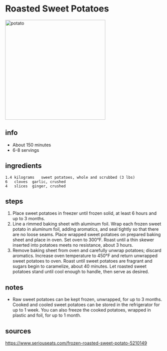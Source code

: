 # Roasted Sweet Potatoes  
<img src="https://www.jessicagavin.com/wp-content/uploads/2019/11/roasted-sweet-potatoes-12.jpg" alt="potato" width="320"/>

## info  
* About 150 minutes  
* 6-8 servings  

## ingredients  
```
1.4	kilograms	sweet potatoes, whole and scrubbed (3 lbs)
6	cloves	garlic, crushed
4	slices	ginger, crushed
```

## steps  
1. Place sweet potatoes in freezer until frozen solid, at least 6 hours and up to 3 months.
2. Line a rimmed baking sheet with aluminum foil. Wrap each frozen sweet potato in aluminum foil, adding aromatics, and seal tightly so that there are no loose seams. Place wrapped sweet potatoes on prepared baking sheet and place in oven. Set oven to 300°F. Roast until a thin skewer inserted into potatoes meets no resistance, about 3 hours.
3. Remove baking sheet from oven and carefully unwrap potatoes; discard aromatics. Increase oven temperature to 450°F and return unwrapped sweet potatoes to oven. Roast until sweet potatoes are fragrant and sugars begin to caramelize, about 40 minutes. Let roasted sweet potatoes stand until cool enough to handle, then serve as desired.

## notes  
* Raw sweet potatoes can be kept frozen, unwrapped, for up to 3 months. Cooked and cooled sweet potatoes can be stored in the refrigerator for up to 1 week. You can also freeze the cooked potatoes, wrapped in plastic and foil, for up to 1 month.

## sources  
https://www.seriouseats.com/frozen-roasted-sweet-potato-5210149  
